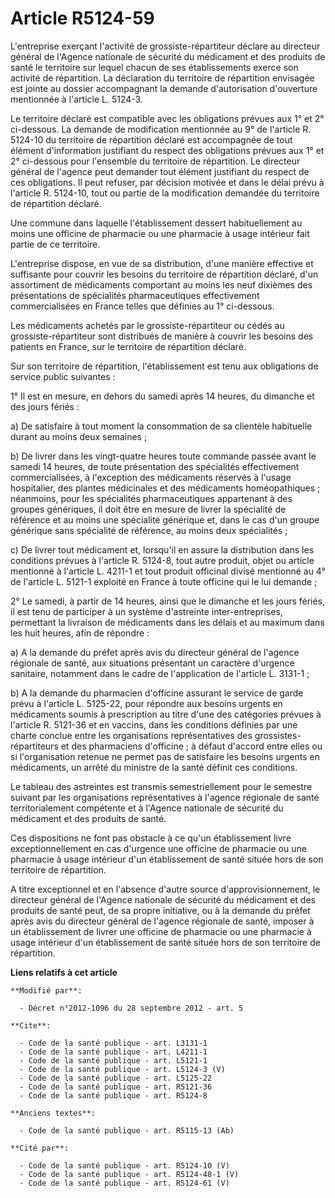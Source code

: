 # Article R5124-59

L'entreprise exerçant l'activité de grossiste-répartiteur déclare au directeur général de l'Agence nationale de sécurité du
médicament et des produits de santé le territoire sur lequel chacun de ses établissements exerce son activité de répartition.
La déclaration du territoire de répartition envisagée est jointe au dossier accompagnant la demande d'autorisation
d'ouverture mentionnée à l'article L. 5124-3. 

Le territoire déclaré est compatible avec les obligations prévues aux 1° et 2° ci-dessous. La demande de modification
mentionnée au 9° de l'article R. 5124-10 du territoire de répartition déclaré est accompagnée de tout élément d'information
justifiant du respect des obligations prévues aux 1° et 2° ci-dessous pour l'ensemble du territoire de répartition. Le
directeur général de l'agence peut demander tout élément justifiant du respect de ces obligations. Il peut refuser, par
décision motivée et dans le délai prévu à l'article R. 5124-10, tout ou partie de la modification demandée du territoire de
répartition déclaré. 

Une commune dans laquelle l'établissement dessert habituellement au moins une officine de pharmacie ou une pharmacie à usage
intérieur fait partie de ce territoire. 

L'entreprise dispose, en vue de sa distribution, d'une manière effective et suffisante pour couvrir les besoins du territoire
de répartition déclaré, d'un assortiment de médicaments comportant au moins les neuf dixièmes des présentations de
spécialités pharmaceutiques effectivement commercialisées en France telles que définies au 1° ci-dessous. 

Les médicaments achetés par le grossiste-répartiteur ou cédés au grossiste-répartiteur sont distribués de manière à couvrir
les besoins des patients en France, sur le territoire de répartition déclaré. 

Sur son territoire de répartition, l'établissement est tenu aux obligations de service public suivantes : 

1° Il est en mesure, en dehors du samedi après 14 heures, du dimanche et des jours fériés : 

a) De satisfaire à tout moment la consommation de sa clientèle habituelle durant au moins deux semaines ; 

b) De livrer dans les vingt-quatre heures toute commande passée avant le samedi 14 heures, de toute présentation des
spécialités effectivement commercialisées, à l'exception des médicaments réservés à l'usage hospitalier, des plantes
médicinales et des médicaments homéopathiques ; néanmoins, pour les spécialités pharmaceutiques appartenant à des groupes
génériques, il doit être en mesure de livrer la spécialité de référence et au moins une spécialité générique et, dans le cas
d'un groupe générique sans spécialité de référence, au moins deux spécialités ; 

c) De livrer tout médicament et, lorsqu'il en assure la distribution dans les conditions prévues à l'article R. 5124-8, tout
autre produit, objet ou article mentionné à l'article L. 4211-1 et tout produit officinal divisé mentionné au 4° de l'article
L. 5121-1 exploité en France à toute officine qui le lui demande ; 

2° Le samedi, à partir de 14 heures, ainsi que le dimanche et les jours fériés, il est tenu de participer à un système
d'astreinte inter-entreprises, permettant la livraison de médicaments dans les délais et au maximum dans les huit heures,
afin de répondre : 

a) A la demande du préfet après avis du directeur général de l'agence régionale de santé, aux situations présentant un
caractère d'urgence sanitaire, notamment dans le cadre de l'application de l'article L. 3131-1 ; 

b) A la demande du pharmacien d'officine assurant le service de garde prévu à l'article L. 5125-22, pour répondre aux besoins
urgents en médicaments soumis à prescription au titre d'une des catégories prévues à l'article R. 5121-36 et en vaccins, dans
les conditions définies par une charte conclue entre les organisations représentatives des grossistes-répartiteurs et des
pharmaciens d'officine ; à défaut d'accord entre elles ou si l'organisation retenue ne permet pas de satisfaire les besoins
urgents en médicaments, un arrêté du ministre de la santé définit ces conditions. 

Le tableau des astreintes est transmis semestriellement pour le semestre suivant par les organisations représentatives à
l'agence régionale de santé territorialement compétente et à l'Agence nationale de sécurité du médicament et des produits de
santé. 

Ces dispositions ne font pas obstacle à ce qu'un établissement livre exceptionnellement en cas d'urgence une officine de
pharmacie ou une pharmacie à usage intérieur d'un établissement de santé située hors de son territoire de répartition. 

A titre exceptionnel et en l'absence d'autre source d'approvisionnement, le directeur général de l'Agence nationale de
sécurité du médicament et des produits de santé peut, de sa propre initiative, ou à la demande du préfet après avis du
directeur général de l'agence régionale de santé, imposer à un établissement de livrer une officine de pharmacie ou une
pharmacie à usage intérieur d'un établissement de santé située hors de son territoire de répartition.

**Liens relatifs à cet article**

	**Modifié par**:

	  - Décret n°2012-1096 du 28 septembre 2012 - art. 5

	**Cite**:

	  - Code de la santé publique - art. L3131-1
	  - Code de la santé publique - art. L4211-1
	  - Code de la santé publique - art. L5121-1
	  - Code de la santé publique - art. L5124-3 (V)
	  - Code de la santé publique - art. L5125-22
	  - Code de la santé publique - art. R5121-36
	  - Code de la santé publique - art. R5124-8

	**Anciens textes**:

	  - Code de la santé publique - art. R5115-13 (Ab)

	**Cité par**:

	  - Code de la santé publique - art. R5124-10 (V)
	  - Code de la santé publique - art. R5124-48-1 (V)
	  - Code de la santé publique - art. R5124-61 (V)
